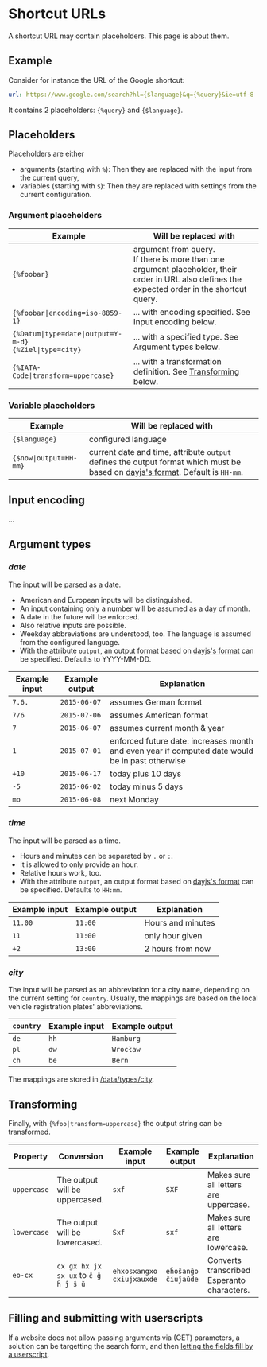 # Shortcut URLs

A shortcut URL may contain placeholders. This page is about them.

## Example

Consider for instance the URL of the Google shortcut:

```yaml
url: https://www.google.com/search?hl={$language}&q={%query}&ie=utf-8
```

It contains 2 placeholders: `{%query}` and `{$language}`.

## Placeholders

Placeholders are either

-   arguments (starting with `%`): Then they are replaced with the input from the current query,
-   variables (starting with `$`): Then they are replaced with settings from the current configuration.

### Argument placeholders

| Example                                                     | Will be replaced with                                                                                                                              |
| ----------------------------------------------------------- | -------------------------------------------------------------------------------------------------------------------------------------------------- |
| `{%foobar}`                                                 | argument from query. <br>If there is more than one argument placeholder, their order in URL also defines the expected order in the shortcut query. |
| `{%foobar\|encoding=iso-8859-1}`                            | ... with encoding specified. See Input encoding below.                                                                                             |
| `{%Datum\|type=date\|output=Y-m-d}`<br>`{%Ziel\|type=city}` | ... with a specified type. See Argument types below.                                                                                               |
| `{%IATA-Code\|transform=uppercase}`                         | ... with a transformation definition. See [Transforming](#transforming) below.                                                                     |

### Variable placeholders

| Example                | Will be replaced with                                                                                                                                                       |
| ---------------------- | --------------------------------------------------------------------------------------------------------------------------------------------------------------------------- |
| `{$language}`          | configured language                                                                                                                                                         |
| `{$now\|output=HH-mm}` | current date and time, attribute `output` defines the output format which must be based on [dayjs's format](https://day.js.org/docs/en/display/format). Default is `HH-mm`. |

## Input encoding

...

## Argument types

### _date_

The input will be parsed as a date.

-   American and European inputs will be distinguished.
-   An input containing only a number will be assumed as a day of month.
-   A date in the future will be enforced.
-   Also relative inputs are possible.
-   Weekday abbreviations are understood, too. The language is assumed from the configured language.
-   With the attribute `output`, an output format based on [dayjs's format](https://day.js.org/docs/en/display/format) can be specified. Defaults to YYYY-MM-DD.

| Example input | Example output | Explanation                                                                                     |
| ------------- | -------------- | ----------------------------------------------------------------------------------------------- |
| `7.6.`        | `2015-06-07`   | assumes German format                                                                           |
| `7/6`         | `2015-07-06`   | assumes American format                                                                         |
| `7`           | `2015-06-07`   | assumes current month & year                                                                    |
| `1`           | `2015-07-01`   | enforced future date: increases month and even year if computed date would be in past otherwise |
| `+10`         | `2015-06-17`   | today plus 10 days                                                                              |
| `-5`          | `2015-06-02`   | today minus 5 days                                                                              |
| `mo`          | `2015-06-08`   | next Monday                                                                                     |

### _time_

The input will be parsed as a time.

-   Hours and minutes can be separated by `.` or `:`.
-   It is allowed to only provide an hour.
-   Relative hours work, too.
-   With the attribute `output`, an output format based on [dayjs's format](https://day.js.org/docs/en/display/format) can be specified. Defaults to `HH:mm`.

| Example input | Example output | Explanation       |
| ------------- | -------------- | ----------------- |
| `11.00`       | `11:00`        | Hours and minutes |
| `11`          | `11:00`        | only hour given   |
| `+2`          | `13:00`        | 2 hours from now  |

### _city_

The input will be parsed as an abbreviation for a city name, depending on the current setting for `country`. Usually, the mappings are based on the local vehicle registration plates' abbreviations.

| `country` | Example input | Example output |
| --------- | ------------- | -------------- |
| `de`      | `hh`          | `Hamburg`      |
| `pl`      | `dw`          | `Wrocław`      |
| `ch`      | `be`          | `Bern`         |

The mappings are stored in [/data/types/city](https://github.com/trovu/trovu/tree/master/data/types/city).

## Transforming

Finally, with `{%foo|transform=uppercase}` the output string can be transformed.

| Property    | Conversion                           | Example input             | Example output      | Explanation                                |
| ----------- | ------------------------------------ | ------------------------- | ------------------- | ------------------------------------------ |
| `uppercase` | The output will be uppercased.       | `sxf`                     | `SXF`               | Makes sure all letters are uppercase.      |
| `lowercase` | The output will be lowercased.       | `Sxf`                     | `sxf`               | Makes sure all letters are lowercase.      |
| `eo-cx`     | `cx gx hx jx sx ux` to `ĉ ĝ ĥ ĵ ŝ ŭ` | `ehxosxangxo cxiujxauxde` | `eĥoŝanĝo ĉiuĵaŭde` | Converts transcribed Esperanto characters. |

## Filling and submitting with userscripts

If a website does not allow passing arguments via (GET) parameters, a solution can be targetting the search form, and then [letting the fields fill by a userscript](userscripts.md#fill-and-submit).
